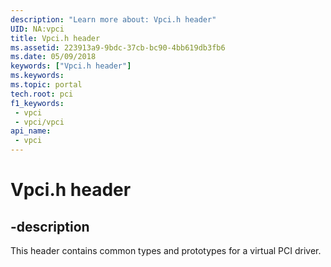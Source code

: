 ```yaml
---
description: "Learn more about: Vpci.h header"
UID: NA:vpci
title: Vpci.h header
ms.assetid: 223913a9-9bdc-37cb-bc90-4bb619db3fb6
ms.date: 05/09/2018
keywords: ["Vpci.h header"]
ms.keywords: 
ms.topic: portal
tech.root: pci
f1_keywords:
 - vpci
 - vpci/vpci
api_name:
 - vpci
---
```


# Vpci.h header


## -description

This header contains common types and prototypes for a virtual PCI driver.

